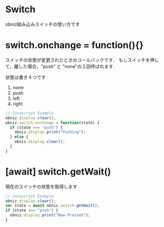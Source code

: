 # Switch
obniz組み込みスイッチの使い方です

# switch.onchange = function(){}
スイッチの状態が変更されたときのコールバックです．
もしスイッチを押して，離した場合，"push" と "none"の２回呼ばれます.

状態は書き４つです

1. none
2. push
3. left
4. right

```Javascript
// Javascript Example
obniz.display.clear();
obniz.switch.onchange = function(state) {
  if (state === "push") {
    obniz.display.print("Pushing");
  } else {
    obniz.display.clear();
  }
}
```

# [await] switch.getWait()
現在のスイッチの状態を取得します

```Javascript
// Javascript Example
obniz.display.clear();
var state = await obniz.switch.getWait();
if (state === "push") {
  obniz.display.print("Now Pressed");
}
```